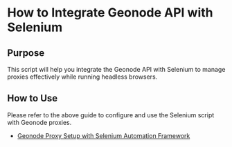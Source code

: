 # How to Integrate Geonode API with Selenium

## Purpose

This script will help you integrate the Geonode API with Selenium to manage proxies effectively while running headless browsers. 

## How to Use

Please refer to the above guide to configure and use the Selenium script with Geonode proxies.
- [Geonode Proxy Setup with Selenium Automation Framework](https://docs.geonode.com/proxy-setup/automation-frameworks/selenium)
